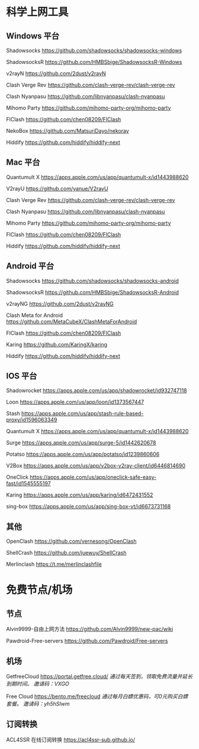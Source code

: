 # 科学上网工具

## Windows 平台

Shadowsocks https://github.com/shadowsocks/shadowsocks-windows

ShadowsocksR https://github.com/HMBSbige/ShadowsocksR-Windows

v2rayN https://github.com/2dust/v2rayN

Clash Verge Rev https://github.com/clash-verge-rev/clash-verge-rev

Clash Nyanpasu https://github.com/libnyanpasu/clash-nyanpasu

Mihomo Party https://github.com/mihomo-party-org/mihomo-party

FlClash https://github.com/chen08209/FlClash

NekoBox https://github.com/MatsuriDayo/nekoray

Hiddify https://github.com/hiddify/hiddify-next

## Mac 平台

Quantumult X https://apps.apple.com/us/app/quantumult-x/id1443988620

V2rayU https://github.com/yanue/V2rayU

Clash Verge Rev https://github.com/clash-verge-rev/clash-verge-rev

Clash Nyanpasu https://github.com/libnyanpasu/clash-nyanpasu

Mihomo Party https://github.com/mihomo-party-org/mihomo-party

FlClash https://github.com/chen08209/FlClash

Hiddify https://github.com/hiddify/hiddify-next

## Android 平台

Shadowsocks https://github.com/shadowsocks/shadowsocks-android

ShadowsocksR https://github.com/HMBSbige/ShadowsocksR-Android

v2rayNG https://github.com/2dust/v2rayNG

Clash Meta for Android https://github.com/MetaCubeX/ClashMetaForAndroid

FlClash https://github.com/chen08209/FlClash

Karing https://github.com/KaringX/karing

Hiddify https://github.com/hiddify/hiddify-next

## IOS 平台

Shadowrocket https://apps.apple.com/us/app/shadowrocket/id932747118

Loon https://apps.apple.com/us/app/loon/id1373567447

Stash https://apps.apple.com/us/app/stash-rule-based-proxy/id1596063349

Quantumult X https://apps.apple.com/us/app/quantumult-x/id1443988620

Surge https://apps.apple.com/us/app/surge-5/id1442620678

Potatso https://apps.apple.com/us/app/potatso/id1239860606

V2Box https://apps.apple.com/us/app/v2box-v2ray-client/id6446814690

OneClick https://apps.apple.com/us/app/oneclick-safe-easy-fast/id1545555197

Karing https://apps.apple.com/us/app/karing/id6472431552

sing-box https://apps.apple.com/us/app/sing-box-vt/id6673731168

## 其他

OpenClash https://github.com/vernesong/OpenClash

ShellCrash https://github.com/juewuy/ShellCrash

Merlinclash https://t.me/merlinclashfile

# 免费节点/机场

## 节点

Alvin9999-自由上网方法 https://github.com/Alvin9999/new-pac/wiki

Pawdroid-Free-servers https://github.com/Pawdroid/Free-servers

## 机场

GetfreeCloud https://portal.getfree.cloud/ *通过每天签到，领取免费流量并延长到期时间。 邀请码：VXGO*

Free Cloud https://bento.me/freecloud *通过每月白嫖优惠码，可0元购买白嫖套餐。 邀请码：yh5hSIwm*

## 订阅转换

ACL4SSR 在线订阅转换 https://acl4ssr-sub.github.io/
